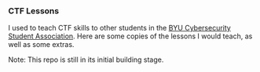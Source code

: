 ### CTF Lessons

I used to teach CTF skills to other students in the [BYU Cybersecurity Student Association](https://github.com/BYU-CSA). Here are some copies of the lessons I would teach, as well as some extras.

Note: This repo is still in its initial building stage.